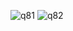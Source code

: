 
![q81](https://github.com/user-attachments/assets/341b440d-23bf-46f0-922b-6e0693a263e9)
![q82](https://github.com/user-attachments/assets/a6f2c813-decf-4307-b736-0fc6c269503b)
